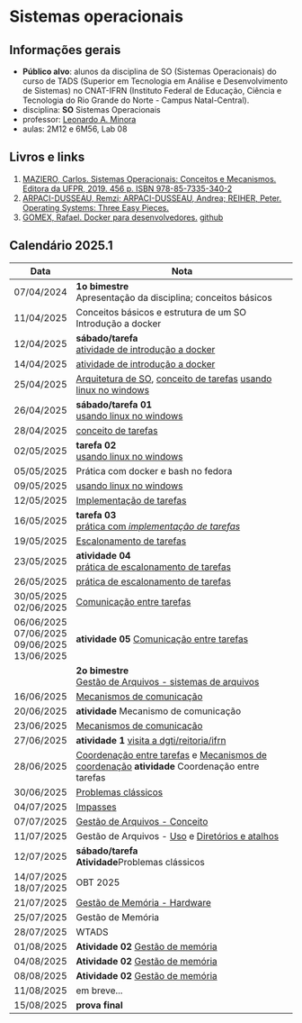 # Sistemas operacionais

## Informações gerais
- **Público alvo**: alunos da disciplina de SO (Sistemas Operacionais) do curso de TADS (Superior em Tecnologia em Análise e Desenvolvimento de Sistemas) no CNAT-IFRN (Instituto Federal de Educação, Ciência e Tecnologia do Rio Grande do Norte - Campus Natal-Central).
- disciplina: **SO** Sistemas Operacionais
- professor: [Leonardo A. Minora](https://github.com/leonardo-minora)
- aulas: 2M12 e 6M56, Lab 08

## Livros e links

1. [MAZIERO, Carlos. Sistemas Operacionais: Conceitos e Mecanismos. Editora da UFPR, 2019. 456 p. ISBN 978-85-7335-340-2](https://wiki.inf.ufpr.br/maziero/doku.php?id=socm:start)
2. [ARPACI-DUSSEAU, Remzi; ARPACI-DUSSEAU, Andrea; REIHER, Peter. Operating Systems: Three Easy Pieces.](https://pages.cs.wisc.edu/~remzi/OSTEP/)
3. [GOMEX, Rafael. Docker para desenvolvedores.](https://leanpub.com/dockerparadesenvolvedores) [github](https://github.com/gomex/docker-para-desenvolvedores)

## Calendário 2025.1

| Data       | Nota |
| ---------- | ---- |
| 07/04/2024 | **1o bimestre**<br />Apresentação da disciplina; conceitos básicos |
| 11/04/2025 | Conceitos básicos e estrutura de um SO<br />Introdução a docker |
| 12/04/2025 | **sábado/tarefa**<br />[atividade de introdução a docker](https://github.com/sistemas-operacionais/2025-1-atividade-01-docker-introducao) |
| 14/04/2025 | [atividade de introdução a docker](https://github.com/sistemas-operacionais/2025-1-atividade-01-docker-introducao) |
| 25/04/2025 | [Arquitetura de SO](https://wiki.inf.ufpr.br/maziero/lib/exe/fetch.php?media=socm:socm-03.pdf), [conceito de tarefas](https://wiki.inf.ufpr.br/maziero/lib/exe/fetch.php?media=socm:socm-04.pdf) [usando linux no windows](https://github.com/sistemas-operacionais/2025-1-atividade-02-docker-linux-introducao) |
| 26/04/2025 | **sábado/tarefa 01**<br />[usando linux no windows](https://github.com/sistemas-operacionais/2025-1-atividade-02-docker-linux-introducao) |
| 28/04/2025 | [conceito de tarefas](https://wiki.inf.ufpr.br/maziero/lib/exe/fetch.php?media=socm:socm-04.pdf) |
| 02/05/2025 | **tarefa 02**<br />[usando linux no windows](https://github.com/sistemas-operacionais/2025-1-atividade-02-docker-linux-introducao) |
| 05/05/2025 | Prática com docker e bash no fedora |
| 09/05/2025 | [usando linux no windows](https://github.com/sistemas-operacionais/2025-1-atividade-02-docker-linux-introducao) |
| 12/05/2025 | [Implementação de tarefas](https://wiki.inf.ufpr.br/maziero/lib/exe/fetch.php?media=socm:socm-05.pdf) |
| 16/05/2025 | **tarefa 03**<br />[prática com _implementação de tarefas_](https://github.com/sistemas-operacionais/2025-1-atividade-03-tarefas) |
| 19/05/2025 | [Escalonamento de tarefas](https://wiki.inf.ufpr.br/maziero/lib/exe/fetch.php?media=socm:socm-06.pdf) |
| 23/05/2025 | **atividade 04**<br />[prática de escalonamento de tarefas](https://github.com/sistemas-operacionais/2025-1-atividade-04-escolonador) |
| 26/05/2025 | [prática de escalonamento de tarefas](https://github.com/sistemas-operacionais/2025-1-atividade-04-escolonador) |
| 30/05/2025<br />02/06/2025 | [Comunicação entre tarefas](https://wiki.inf.ufpr.br/maziero/lib/exe/fetch.php?media=socm:socm-08.pdf) |
| 06/06/2025<br />07/06/2025<br />09/06/2025<br />13/06/2025 | **atividade 05** [Comunicação entre tarefas](https://github.com/sistemas-operacionais/2025-1-atividade-05-comunicacao) |
|  | **2o bimestre**<br />[Gestão de Arquivos - sistemas de arquivos](https://wiki.inf.ufpr.br/maziero/lib/exe/fetch.php?media=socm:socm-slides-24.pdf) |
| 16/06/2025 | [Mecanismos de comunicação](https://wiki.inf.ufpr.br/maziero/lib/exe/fetch.php?media=socm:socm-09.pdf) |
| 20/06/2025 | **atividade** Mecanismo de comunicação |
| 23/06/2025 | [Mecanismos de comunicação](https://wiki.inf.ufpr.br/maziero/lib/exe/fetch.php?media=socm:socm-09.pdf) |
| 27/06/2025 | **atividade 1** [visita a dgti/reitoria/ifrn](https://github.com/sistemas-operacionais/2025-1-Atividade-2.1-DIGTI-Relatorio-Visita) |
| 28/06/2025 | [Coordenação entre tarefas](https://wiki.inf.ufpr.br/maziero/lib/exe/fetch.php?media=socm:socm-10.pdf) e [Mecanismos de coordenação](https://wiki.inf.ufpr.br/maziero/lib/exe/fetch.php?media=socm:socm-11.pdf) **atividade** Coordenação entre tarefas |
| 30/06/2025 | [Problemas clássicos](https://wiki.inf.ufpr.br/maziero/lib/exe/fetch.php?media=socm:socm-12.pdf) |
| 04/07/2025 | [Impasses](https://wiki.inf.ufpr.br/maziero/lib/exe/fetch.php?media=socm:socm-13.pdf) |
| 07/07/2025 | [Gestão de Arquivos - Conceito](https://wiki.inf.ufpr.br/maziero/lib/exe/fetch.php?media=socm:socm-22.pdf) |
| 11/07/2025 | Gestão de Arquivos - [Uso](https://wiki.inf.ufpr.br/maziero/lib/exe/fetch.php?media=socm:socm-23.pdf) e [Diretórios e atalhos](https://wiki.inf.ufpr.br/maziero/lib/exe/fetch.php?media=socm:socm-25.pdf) |
| 12/07/2025 | **sábado/tarefa**<br />**Atividade**Problemas clássicos |
| 14/07/2025<br />18/07/2025 | OBT 2025 |
| 21/07/2025 | [Gestão de Memória - Hardware](https://wiki.inf.ufpr.br/maziero/lib/exe/fetch.php?media=socm:socm-14.pdf) |
| 25/07/2025 | Gestão de Memória |
| 28/07/2025 | WTADS |
| 01/08/2025 | **Atividade 02** [Gestão de memória](https://github.com/sistemas-operacionais/2025-1-Atividade-2.2-Memoria) |
| 04/08/2025 | **Atividade 02** [Gestão de memória](https://github.com/sistemas-operacionais/2025-1-Atividade-2.2-Memoria) |
| 08/08/2025 | **Atividade 02** [Gestão de memória](https://github.com/sistemas-operacionais/2025-1-Atividade-2.2-Memoria) |
| 11/08/2025 | em breve... |
| 15/08/2025 | **prova final** |
